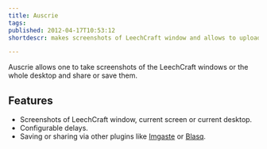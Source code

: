 ```yaml
---
title: Auscrie
tags: 
published: 2012-04-17T10:53:12
shortdescr: makes screenshots of LeechCraft window and allows to upload or save them

---
```


Auscrie allows one to take screenshots of the LeechCraft windows or the whole desktop
and share or save them.

Features
--------
- Screenshots of LeechCraft window, current screen or current desktop.
- Configurable delays.
- Saving or sharing via other plugins like [Imgaste](/plugins-imgaste) or [Blasq](/plugins-blasq).
